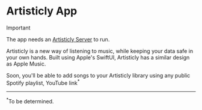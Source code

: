# Artisticly App

> [!IMPORTANT]
> The app needs an [Artisticly Server](https://github.com/lumaa-dev/ArtisticlyServer) to run.

Artisticly is a new way of listening to music, while keeping your data safe in your own hands. Built using Apple's SwiftUI, Artisticly has a similar design as Apple Music.

Soon, you'll be able to add songs to your Artisticly library using any public Spotify playlist, YouTube link<sup>*</sup>

- - -

<sup>*</sup>To be determined.
